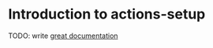 # Introduction to actions-setup

TODO: write [great documentation](http://jacobian.org/writing/what-to-write/)
